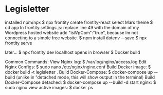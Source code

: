 # Legisletter

installed npm/npx
$ npx frontity create frontity-react
    select Mars theme
$ cd app
In frontity.settings.js:
    replace line 49 with the domain of my Wordpress hosted website
    add "isWpCom":"true", because Im not connecting to a simple free website.
$ npm install dotenv --save
$ npx frontity serve


later...
$ npx frontity dev
    localhost opens in browser
$ Docker build

Common Commands: 
View Nginx log: $ /var/log/nginx/access.log
Edit Nginx Configs: $ sudo nano /etc/nginx/nginx.conf
Build Docker image: $ docker build -t legisletter .
Build Docker-Compose: $ docker-compose up --build (unlike in "detached mode, this will show output in the terminal)
Build Docker-Compose detached: $ docker-compose up --build -d
start nginx: $ sudo nginx
view active images: $ docker ps
